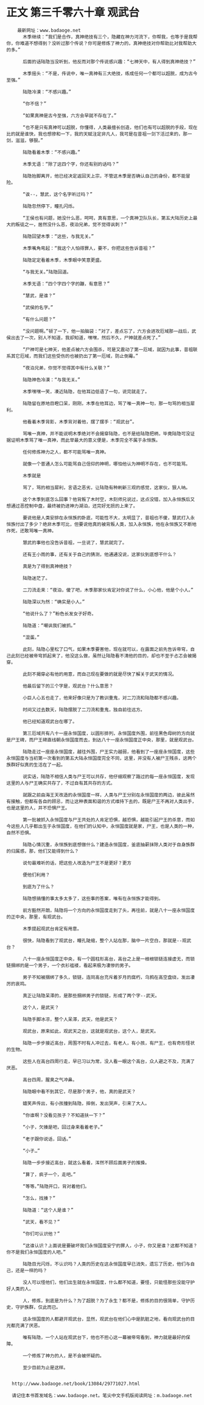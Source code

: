 # 正文 第三千零六十章 观武台
        最新网址：www.badaoge.net
          木季继续：“我们是合作，真神绝技有三个，隐藏在神力河流下，你帮我，也等于是我帮你，你难道不想得到？没听过那个传说？你可是修炼了神力的，真神绝技对你帮助比对我帮助大的多。”
      
          后面的话陆隐当没听到，他反而对那个传说感兴趣：“七神天中，有人得到真神绝技？”
      
          木季摇头：“不是，传说中，唯一真神有三大绝技，练成任何一个都可以超脱，成为古今至强。”
      
          陆隐冷漠：“不感兴趣。”
      
          “你不信？”
      
          “如果真神是古今至强，六方会早就不存在了。”
      
          “也不是只有真神可以超脱，你懂得，人类最擅长创造，他们也有可以超脱的手段，现在比的就是谁快，我也想掺和一下，我的天赋注定非凡人，我可是在昔祖一剑下活过来的，那一剑，滋滋，够狠。”
      
          陆隐看着木季：“不感兴趣。”
      
          木季无语：“除了这四个字，你还有别的话吗？”
      
          陆隐抬脚离开，他已经决定返回天上宗，不管这木季是否确认自己的身份，都不能冒险。
      
          “诶--，慧武，这个名字听过吗？”
      
          陆隐忽然停下，瞳孔闪烁。
      
          “王侯也有问题，她没什么恶，呵呵，真有意思，一个真神卫队队长，第五大陆历史上最大的叛徒之一，居然没什么恶，夜泊兄弟，觉不觉得讽刺？”
      
          陆隐回望木季：“这些，与我无关。”
      
          木季嘴角弯起：“我这个人怕得罪人，要不，你把这些告诉昔祖？”
      
          陆隐定定看着木季，木季眼中笑意更盛。
      
          “与我无关。”陆隐回道。
      
          木季无语：“四个字四个字的蹦，有意思？”
      
          “慧武，是谁？”
      
          “武侯的名字。”
      
          “有什么问题？”
      
          “没问题啊。”顿了一下，他一拍脑袋：“对了，差点忘了，六方会进攻厄域那一战后，武侯出去了一次，别人不知道，我却知道，嘿嘿，然后不久，尸神就差点死了。”
      
          “尸神可是七神天，他差点被六方会围杀，可是又震动了第一厄域，就因为此事，昔祖联系其它厄域，而我们这些受伤的也被扔出了第一厄域，防止倒霉。”
      
          “夜泊兄弟，你觉不觉得其中有什么关联？”
      
          陆隐神色冷漠：“与我无关。”
      
          木季嘿嘿一笑，凑近陆隐，在他耳边低语了一句，说完就走了。
      
          陆隐留在原地目瞪口呆，刚刚，木季在他耳边，骂了唯一真神一句，那一句骂的相当犀利。
      
          他看着木季背影，木季背对着他，摆了摆手：“观武台”。
      
          骂唯一真神，并不能说明木季绝对不会揭穿陆隐，也不是给陆隐把柄，毕竟陆隐可没证据证明木季骂了唯一真神，而此举最大的意义便是，木季完全不属于永恒族。
      
          任何修炼神力之人，都不可能骂唯一真神。
      
          就像一个普通人怎么可能骂自己信仰的神明，哪怕他认为神明不存在，也不可能骂。
      
          木季就是
      
          骂了，骂的相当犀利，言语之恶劣，让陆隐有种刷新三观的感觉，这家伙，狠人呐。
      
          这个木季到底怎么回事？他背叛了木时空，木刻师兄说过，这点没错，加入永恒族后又想通过恶控制中盘，最终被扔进神力湖泊，还完好无损的上来了。
      
          要说他是人类安排在永恒族的卧底，可能性不大，太明显了，昔祖也不傻，慧武打入永恒族付出了多少？绝非木季可比，但要说他真的被背叛人类，加入永恒族，他在永恒族又不断地作死，还敢骂唯一真神。
      
          慧武的事他也没告诉昔祖，一旦说了，慧武就完了。
      
          还有王小雨的事，还有关于自己的猜测，他通通没说，这家伙到底想干什么？
      
          真是为了得到真神绝技？
      
          陆隐迷茫了。
      
          二刀流走来：“夜泊，傻了吧，木季那家伙肯定对你说了什么，小心他，他是个小人。”
      
          陆隐深以为然：“确实是小人。”
      
          “他说什么了？”粉色长发女子好奇。
      
          陆隐道：“嘲讽我们被抓。”
      
          “混蛋。”
      
          此刻，陆隐心里松了口气，如果木季要害他，现在就可以，在露面之前先告诉帝穹，自己此刻已经被帝穹抓起来了，他没这么做，虽然让陆隐看不清他的目的，却也不至于忐忑会被揭穿。
      
          此刻不揭穿必有他的用意，而自己现在要做的就是尽快了解关于武天的情况。
      
          他最后留下的三个字是，观武台？什么意思？
      
          小巨人心五也走了，他来好像只是为了教训重鬼，对二刀流和陆隐都不感兴趣。
      
          时间又过去数天，陆隐摆脱了二刀流和重鬼，独自前往远方。
      
          他已经知道观武台在哪了。
      
          第三厄域共有八十一座永恒国度，以圆形排列，永恒国度外围，前往黑色母树的方向就是尸王碑，而尸王碑直线朝永恒国度而去，到达八十一座永恒国度正中央，那里，就是观武台。
      
          陆隐走过一座座永恒国度，越往外围，尸王实力越弱，他看到了一座座永恒国度，这些永恒国度与当初第一次看到的第五大陆永恒国度完全不同，这里，并没有人被尸王残杀，这两个族群好似真的生活在了一起。
      
          说实话，陆隐不相信人类与尸王可以共存，他仔细观察了路过的每一座永恒国度，发现这里的人与尸王确实共存了，不过自有其共存的方式。
      
          就跟之前由海王天改造的永恒国度一样，人类与尸王分别在永恒国度的两边，彼此虽然有接触，但都有各自的顾忌，而让这种表面和谐的方式维持下去的，既是尸王不再对人类出手，也是这里的人，并不恐惧尸王。
      
          第一批被抓入永恒国度与尸王共处的人肯定恐惧，越恐惧，越能引起尸王的杀意，而如今这些人几乎都出生于永恒国度，在他们的认知中，永恒国度就是家，尸王，也是人类的一种，自然不恐惧。
      
          陆隐心情沉重，永恒族到底想做什么？建造永恒国度，釜底抽薪抹除人类对于自身族群的归属感，那，他们又能得到什么？
      
          说句最难听的话，把这些人改造为尸王不是更好？更方
      
          便他们利用？
      
          到底为了什么？
      
          陆隐想搞懂的事太多太多了，这些事的答案，唯有在永恒族才能得到。
      
          前方豁然开朗，陆隐将一个方向的永恒国度走到了头，再往前，就是八十一座永恒国度的正中央，那里，有观武台。
      
          木季提起观武台肯定有用意。
      
          很快，陆隐看到了观武台，瞳孔陡缩，整个人站在那，脑中一片空白，那就是--观武台？
      
          八十一座永恒国度正中央，有一个圆柱形高台，高台之上是一根根锁链连接虚无，而锁链捆绑的是一个男子，一个衣衫褴褛，看起来极为凄惨的男子。
      
          男子不知被捆绑了多久，锁链，连同高台充斥着岁月的腐朽，乌鸦在高空盘绕，发出凄厉的哀鸣。
      
          真正让陆隐呆滞的，是那些捆绑男子的锁链，形成了两个字--武天。
      
          这个人，是武天？
      
          陆隐手脚冰凉，整个人呆滞，武天，他是武天？
      
          观武台，原来如此，观武天之台，这就是观武台，这个人，是武天。
      
          陆隐一步步接近高台，周围不时有人冲过去，有老人，有小孩，有尸王，也有奇形怪状的生物。
      
          这些人在高台四周行走，早已习以为常，没人看一眼这个高台，众人避之不及，充满了厌恶。
      
          高台四周，腥臭之气冲鼻。
      
          陆隐眼中看不到其它，尽是那个男子，他，真的是武天？
      
          嬉笑声传出，有小孩撞到陆隐，摔倒，发出哭声，引来了大人。
      
          “你谁啊？没看见孩子？不知道扶一下？”
      
          “小子，欠揍是吧，回过身来看着老子。”
      
          “老子跟你说话，回话。”
      
          “小子…”
      
          陆隐一步步接近高台，就这么看着，浑然不顾后面男子的推搡。
      
          “算了，疯子一个，走吧。”
      
          “等等。”陆隐开口，背对着他们。
      
          “怎么，找揍？”
      
          陆隐道：“这个人是谁？”
      
          “武天，看不见？”
      
          “你们可认识他？”
      
          “这谁认识？上面说是要破坏我们永恒国度安宁的罪人，小子，你又是谁？这都不知道？你不是我们永恒国度的人吧。”
      
          陆隐目光闪烁，不认识吗？人类的历史在这永恒国度早已消失，遗忘了历史，他们与自己，还是一样的吗？
      
          没人可以怪他们，他们出生就在永恒国度，什么都不知道，要怪，只能怪那些没能守护好人类的人。
      
          人，修炼，到底是为什么？为了超脱？为了永生？都不是，修炼的目的很简单，守护历史，守护族群，仅此而已。
      
          这永恒国度的人都避开观武台，显然，观武台在他们心中是肮脏之地，看向观武台的目光都充满了厌恶。
      
          唯有陆隐，一个人站在观武台下，他也不担心这一幕被帝穹看到，神力就是最好的保障。
      
          一个修炼了神力的人，是不会被怀疑的。
      
          至少目前为止是这样。
      
      
      http://www.badaoge.net/book/13084/29771027.html
      
      请记住本书首发域名：www.badaoge.net。笔尖中文手机版阅读网址：m.badaoge.net